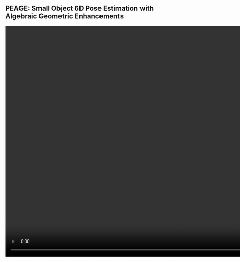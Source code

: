 ## PEAGE: Small Object 6D Pose Estimation with Algebraic Geometric Enhancements


<video src="https://www.youtube.com/watch?v=3QeHN82fanY" controls autoplay width="1280" height="720"></video>
